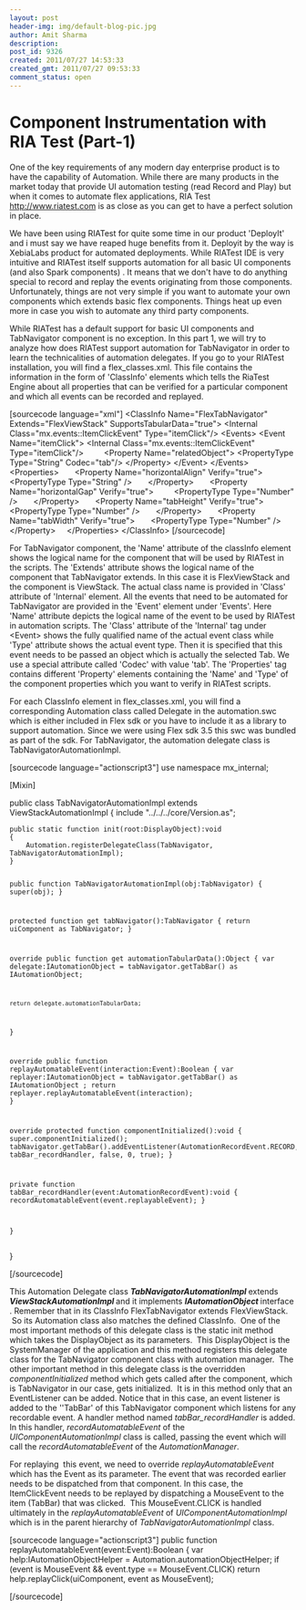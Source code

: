 ```yaml
---
layout: post
header-img: img/default-blog-pic.jpg
author: Amit Sharma
description: 
post_id: 9326
created: 2011/07/27 14:53:33
created_gmt: 2011/07/27 09:53:33
comment_status: open
---
```


# Component Instrumentation with RIA Test (Part-1)

<p>One of the key requirements of any modern day enterprise product is to have the capability of Automation. While there are many products in the market today that provide UI automation testing (read Record and Play) but when it comes to automate flex applications, RIA Test <a href="http://www.riatest.com">http://www.riatest.com</a> is as close as you can get to have a perfect solution in place.</p>
<p>We have been using RIATest for quite some time in our product 'DeployIt' and i must say we have reaped huge benefits from it. Deployit by the way is XebiaLabs product for automated deployments.
While RIATest IDE is very intuitive and RIATest itself supports automation for all basic UI components (and also Spark components) . It means that we don't have to do anything special to record and replay the events originating from those components. Unfortunately, things are not very simple if you want to automate  your own components which extends basic flex components. Things heat up even more in case you wish to automate any third party components.</p>
<!--more-->

<p>While RIATest has a default support for basic UI components and TabNavigator component is no exception. In this part 1, we will try to analyze how does RIATest support automation for TabNavigator in order to learn the technicalities of automation delegates.
If you go to your RIATest installation, you will find a flex_classes.xml. This file contains the information in the form of 'ClassInfo' elements which tells the RiaTest Engine about all properties that can be verified for a particular component and which all events can be recorded and replayed.</p>
<p>[sourcecode language="xml"]
&lt;ClassInfo Name=&quot;FlexTabNavigator&quot; Extends=&quot;FlexViewStack&quot; SupportsTabularData=&quot;true&quot;&gt;
      &lt;Internal Class=&quot;mx.events::ItemClickEvent&quot; Type=&quot;itemClick&quot;/&gt;
      &lt;Events&gt;
        &lt;Event Name=&quot;itemClick&quot;&gt;
           &lt;Internal Class=&quot;mx.events::ItemClickEvent&quot; Type=&quot;itemClick&quot;/&gt;
           &lt;Property Name=&quot;relatedObject&quot;&gt;
             &lt;PropertyType Type=&quot;String&quot; Codec=&quot;tab&quot;/&gt;
           &lt;/Property&gt;
        &lt;/Event&gt;
      &lt;/Events&gt;
       &lt;Properties&gt;
         &lt;Property Name=&quot;horizontalAlign&quot; Verify=&quot;true&quot;&gt;
           &lt;PropertyType Type=&quot;String&quot; /&gt;
         &lt;/Property&gt;
         &lt;Property Name=&quot;horizontalGap&quot; Verify=&quot;true&quot;&gt;
           &lt;PropertyType Type=&quot;Number&quot; /&gt;
         &lt;/Property&gt;
         &lt;Property Name=&quot;tabHeight&quot; Verify=&quot;true&quot;&gt;
           &lt;PropertyType Type=&quot;Number&quot; /&gt;
         &lt;/Property&gt;
        &lt;Property Name=&quot;tabWidth&quot; Verify=&quot;true&quot;&gt;
          &lt;PropertyType Type=&quot;Number&quot; /&gt;
        &lt;/Property&gt;
      &lt;/Properties&gt;
&lt;/ClassInfo&gt;
[/sourcecode]</p>
<p>For TabNavigator component, the 'Name' attribute of the classInfo element shows the logical name for the component that will be used by RIATest in the scripts. The 'Extends' attribute shows the logical name of the component that TabNavigator extends. In this case it is FlexViewStack and the component is ViewStack. The actual class name is provided in 'Class' attribute of 'Internal' element. All the events that need to be automated for TabNavigator are provided in the 'Event' element under 'Events'. Here 'Name' attribute depicts the logical name of the event to be used by RIATest in automation scripts. The 'Class' attribute of the 'Internal' tag under &lt;Event&gt; shows the fully qualified name of the actual event class while 'Type' attribute shows the actual event type. Then it is specified that this event needs to be passed an object which is actually the selected Tab. We use   a special attribute called 'Codec' with value 'tab'. The 'Properties' tag contains different 'Property' elements containing the 'Name' and 'Type' of the component properties which you want to verify in RIATest scripts.</p>
<p>For each ClassInfo element in flex_classes.xml, you will find a corresponding Automation class called Delegate in the automation.swc which is either included in Flex sdk or you have to include it as a library to support automation. Since we were using Flex sdk 3.5 this swc was bundled as part of the sdk. For TabNavigator, the automation delegate class is TabNavigatorAutomationImpl.</p>
<p>[sourcecode language="actionscript3"]
use namespace mx_internal;</p>
<p>[Mixin]</p>
<p>public class TabNavigatorAutomationImpl extends ViewStackAutomationImpl
{
    include &quot;../../../core/Version.as&quot;;</p>
<pre><code>public static function init(root:DisplayObject):void
{
    Automation.registerDelegateClass(TabNavigator, TabNavigatorAutomationImpl);
}

public function TabNavigatorAutomationImpl(obj:TabNavigator)
{
    super(obj);
}

protected function get tabNavigator():TabNavigator
{
    return uiComponent as TabNavigator;
}

override public function get automationTabularData():Object
{
    var delegate:IAutomationObject
            = tabNavigator.getTabBar() as IAutomationObject;

    return delegate.automationTabularData;
}

override public function replayAutomatableEvent(interaction:Event):Boolean
{
    var replayer:IAutomationObject =
                tabNavigator.getTabBar() as IAutomationObject ;
    return replayer.replayAutomatableEvent(interaction);
}

override protected function componentInitialized():void
{
    super.componentInitialized();
    tabNavigator.getTabBar().addEventListener(AutomationRecordEvent.RECORD,
                                tabBar_recordHandler, false, 0, true);
}

private function tabBar_recordHandler(event:AutomationRecordEvent):void
{
    recordAutomatableEvent(event.replayableEvent);
}

}
</code></pre>
<p>}</p>
<p>[/sourcecode]</p>
<p>This Automation Delegate class <em><strong>TabNavigatorAutomationImpl </strong></em>extends <em><strong>ViewStackAutomationImpl </strong></em>and it implements <em><strong>IAutomationObject </strong></em>interface . Remember that in its ClassInfo FlexTabNavigator extends FlexViewStack.  So its Automation class also matches the defined ClassInfo.  One of the most important methods of this delegate class is the static init method which takes the DisplayObject as its parameters.  This DisplayObject is the SystemManager of the application and this method registers this delegate class for the TabNavigator component class with automation manager.  The other important method in this delegate class is the overridden <em>componentInitialized</em> method which gets called after the component, which is TabNavigator in our case, gets initialized.  It is in this method only that an EventListener can be added. Notice that in this case, an event listener is added to the ''TabBar' of this TabNavigator component which listens for any recordable event. A handler method named <em>tabBar_recordHandler</em> is added. In this handler, <em>recordAutomatableEvent </em>of the <em>UIComponentAutomationImpl </em>class is called, passing the event which will call the <em>recordAutomatableEvent </em>of the <em>AutomationManager</em>.</p>
<p>For replaying  this event, we need to override <em>replayAutomatableEvent </em>which has the Event as its parameter. The event that was recorded earlier needs to be dispatched from that component. In this case, the ItemClickEvent needs to be replayed by dispatching a MouseEvent to the item (TabBar) that was clicked.  This MouseEvent.CLICK is handled ultimately in the <em>replayAutomatableEvent </em>of <em>UIComponentAutomationImpl </em>which is in the parent hierarchy of <em>TabNavigatorAutomationImpl </em>class.</p>
<p>[sourcecode language="actionscript3"]
public function replayAutomatableEvent(event:Event):Boolean
{
var help:IAutomationObjectHelper = Automation.automationObjectHelper;
if (event is MouseEvent &amp;&amp; event.type == MouseEvent.CLICK)
return help.replayClick(uiComponent, event as MouseEvent);</p>
<p>[/sourcecode]</p>